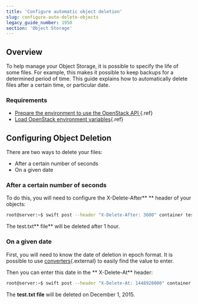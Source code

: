 ```yaml
---
title: 'Configure automatic object deletion'
slug: configure-auto-delete-objects
legacy_guide_number: 1950
section: 'Object Storage'
---
```


## Overview
To help manage your Object Storage, it is possible to specify the life of some files.  For example, this makes it possible to keep backups for a determined period of time. This guide explains how to automatically delete files after a certain time, or particular date.


### Requirements
- [Prepare the environment to use the OpenStack API ]({legacy}1851){.ref}
- [Load OpenStack environment variables]({legacy}1852){.ref}


## Configuring Object Deletion
There are two ways to delete your files:

- After a certain number of seconds
- On a given date


### After a certain number of seconds
To do this, you will need to configure the X-Delete-After** ** header of your objects:


```bash
root@server:~$ swift post --header "X-Delete-After: 3600" container test.txt
```

The test.txt** file** will be deleted after 1 hour.


### On a given date
First, you will need to know the date of deletion in epoch format. It is possible to use [converters](http://www.epochconverter.com/){.external} to easily find the value to enter.

Then you can enter this date in the ** X-Delete-At** header:


```bash
root@server:~$ swift post --header "X-Delete-At: 1448928000" container test.txt
```

The **test.txt file** will be deleted on December 1, 2015.